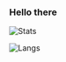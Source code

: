 ### Hello there

<!--
**RABCbot/rabcbot** is a ✨ _special_ ✨ repository because its `README.md` (this file) appears on your GitHub profile.

Here are some ideas to get you started:

- 🔭 I’m currently working on ...
- 🌱 I’m currently learning ...
- 👯 I’m looking to collaborate on ...
- 🤔 I’m looking for help with ...
- 💬 Ask me about ...
- 📫 How to reach me: ...
- 😄 Pronouns: ...
- ⚡ Fun fact: ...
-->

![Stats](https://github-readme-stats.vercel.app/api?username=rabcbot&show_icons=true&hide_title=true&count_private=true&include_all_commits=true&hide_border=true&theme=vision-friendly-dark)

![Langs](https://github-readme-stats.vercel.app/api/top-langs/?username=rabcbot&hide_title=true&hide_border=true&theme=vision-friendly-dark)

